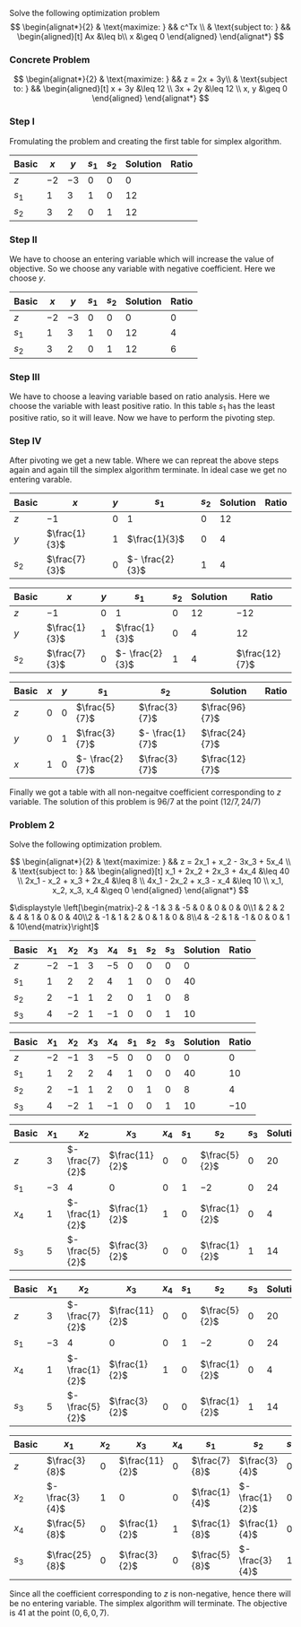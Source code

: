 Solve the following optimization problem
$$
\begin{alignat*}{2}
    & \text{maximize: } && c^Tx \\
    & \text{subject to: } && 
        \begin{aligned}[t]
             Ax &\leq b\\
              x &\geq 0 
        \end{aligned}
\end{alignat*}
$$   


### Concrete Problem

$$
\begin{alignat*}{2}
    & \text{maximize: } && z = 2x + 3y\\
    & \text{subject to: } && 
        \begin{aligned}[t]
             x + 3y  &\leq 12 \\
            3x + 2y  &\leq 12 \\
              x, y &\geq 0 
        \end{aligned}
\end{alignat*}
$$   



### Step I

Fromulating the problem and creating the first table for simplex algorithm.


|Basic|$x$|$y$|$s_{1}$|$s_{2}$|Solution|Ratio|
|-----|-----|-----|-----|-----|-----|-----|
|$z$|$-2$|$-3$|$0$|$0$|$0$|
|$s_{1}$|$1$|$3$|$1$|$0$|$12$|
|$s_{2}$|$3$|$2$|$0$|$1$|$12$|



### Step II

We have to choose an entering variable which will increase the value of objective. So we choose any variable with negative coefficient. Here we choose $y$. 


|Basic|$x$|$y$|$s_{1}$|$s_{2}$|Solution|Ratio|
|-----|-----|-----|-----|-----|-----|-----|
|$z$|$-2$|$-3$|$0$|$0$|$0$|$0$|
|$s_{1}$|$1$|$3$|$1$|$0$|$12$|$4$|
|$s_{2}$|$3$|$2$|$0$|$1$|$12$|$6$|



### Step III 

We have to choose a leaving variable based on ratio analysis. Here we choose the variable with least positive ratio. In this table $s_1$ has the least positive ratio, so it will leave. Now we have to perform the pivoting step.

### Step IV

After pivoting we get a new table. Where we can repreat the above steps again and again till the simplex algorithm terminate. In ideal case we get no entering varable. 


|Basic|$x$|$y$|$s_{1}$|$s_{2}$|Solution|Ratio|
|-----|-----|-----|-----|-----|-----|-----|
|$z$|$-1$|$0$|$1$|$0$|$12$|
|$y$|$\frac{1}{3}$|$1$|$\frac{1}{3}$|$0$|$4$|
|$s_{2}$|$\frac{7}{3}$|$0$|$- \frac{2}{3}$|$1$|$4$|




|Basic|$x$|$y$|$s_{1}$|$s_{2}$|Solution|Ratio|
|-----|-----|-----|-----|-----|-----|-----|
|$z$|$-1$|$0$|$1$|$0$|$12$|$-12$|
|$y$|$\frac{1}{3}$|$1$|$\frac{1}{3}$|$0$|$4$|$12$|
|$s_{2}$|$\frac{7}{3}$|$0$|$- \frac{2}{3}$|$1$|$4$|$\frac{12}{7}$|




|Basic|$x$|$y$|$s_{1}$|$s_{2}$|Solution|Ratio|
|-----|-----|-----|-----|-----|-----|-----|
|$z$|$0$|$0$|$\frac{5}{7}$|$\frac{3}{7}$|$\frac{96}{7}$|
|$y$|$0$|$1$|$\frac{3}{7}$|$- \frac{1}{7}$|$\frac{24}{7}$|
|$x$|$1$|$0$|$- \frac{2}{7}$|$\frac{3}{7}$|$\frac{12}{7}$|



Finally we got a table with all non-negaitve coefficient corresponding to $z$ variable. The solution of this problem is $96/7$ at the point $(12/7, 24/7)$

### Problem 2

Solve the following optimization problem.

$$
\begin{alignat*}{2}
    & \text{maximize: } && z = 2x_1 + x_2 - 3x_3 + 5x_4 \\
    & \text{subject to: } && 
        \begin{aligned}[t]
             x_1 + 2x_2 + 2x_3 + 4x_4  &\leq 40 \\
            2x_1 -  x_2 +  x_3 + 2x_4  &\leq  8 \\
            4x_1 - 2x_2 +  x_3 -  x_4  &\leq 10 \\
                    x_1, x_2, x_3, x_4 &\geq 0 
        \end{aligned}
\end{alignat*}
$$   




$\displaystyle \left[\begin{matrix}-2 & -1 & 3 & -5 & 0 & 0 & 0 & 0\\1 & 2 & 2 & 4 & 1 & 0 & 0 & 40\\2 & -1 & 1 & 2 & 0 & 1 & 0 & 8\\4 & -2 & 1 & -1 & 0 & 0 & 1 & 10\end{matrix}\right]$




|Basic|$x_{1}$|$x_{2}$|$x_{3}$|$x_{4}$|$s_{1}$|$s_{2}$|$s_{3}$|Solution|Ratio|
|-----|-----|-----|-----|-----|-----|-----|-----|-----|-----|
|$z$|$-2$|$-1$|$3$|$-5$|$0$|$0$|$0$|$0$|
|$s_{1}$|$1$|$2$|$2$|$4$|$1$|$0$|$0$|$40$|
|$s_{2}$|$2$|$-1$|$1$|$2$|$0$|$1$|$0$|$8$|
|$s_{3}$|$4$|$-2$|$1$|$-1$|$0$|$0$|$1$|$10$|




|Basic|$x_{1}$|$x_{2}$|$x_{3}$|$x_{4}$|$s_{1}$|$s_{2}$|$s_{3}$|Solution|Ratio|
|-----|-----|-----|-----|-----|-----|-----|-----|-----|-----|
|$z$|$-2$|$-1$|$3$|$-5$|$0$|$0$|$0$|$0$|$0$|
|$s_{1}$|$1$|$2$|$2$|$4$|$1$|$0$|$0$|$40$|$10$|
|$s_{2}$|$2$|$-1$|$1$|$2$|$0$|$1$|$0$|$8$|$4$|
|$s_{3}$|$4$|$-2$|$1$|$-1$|$0$|$0$|$1$|$10$|$-10$|




|Basic|$x_{1}$|$x_{2}$|$x_{3}$|$x_{4}$|$s_{1}$|$s_{2}$|$s_{3}$|Solution|Ratio|
|-----|-----|-----|-----|-----|-----|-----|-----|-----|-----|
|$z$|$3$|$- \frac{7}{2}$|$\frac{11}{2}$|$0$|$0$|$\frac{5}{2}$|$0$|$20$|
|$s_{1}$|$-3$|$4$|$0$|$0$|$1$|$-2$|$0$|$24$|
|$x_{4}$|$1$|$- \frac{1}{2}$|$\frac{1}{2}$|$1$|$0$|$\frac{1}{2}$|$0$|$4$|
|$s_{3}$|$5$|$- \frac{5}{2}$|$\frac{3}{2}$|$0$|$0$|$\frac{1}{2}$|$1$|$14$|




|Basic|$x_{1}$|$x_{2}$|$x_{3}$|$x_{4}$|$s_{1}$|$s_{2}$|$s_{3}$|Solution|Ratio|
|-----|-----|-----|-----|-----|-----|-----|-----|-----|-----|
|$z$|$3$|$- \frac{7}{2}$|$\frac{11}{2}$|$0$|$0$|$\frac{5}{2}$|$0$|$20$|$- \frac{40}{7}$|
|$s_{1}$|$-3$|$4$|$0$|$0$|$1$|$-2$|$0$|$24$|$6$|
|$x_{4}$|$1$|$- \frac{1}{2}$|$\frac{1}{2}$|$1$|$0$|$\frac{1}{2}$|$0$|$4$|$-8$|
|$s_{3}$|$5$|$- \frac{5}{2}$|$\frac{3}{2}$|$0$|$0$|$\frac{1}{2}$|$1$|$14$|$- \frac{28}{5}$|




|Basic|$x_{1}$|$x_{2}$|$x_{3}$|$x_{4}$|$s_{1}$|$s_{2}$|$s_{3}$|Solution|Ratio|
|-----|-----|-----|-----|-----|-----|-----|-----|-----|-----|
|$z$|$\frac{3}{8}$|$0$|$\frac{11}{2}$|$0$|$\frac{7}{8}$|$\frac{3}{4}$|$0$|$41$|
|$x_{2}$|$- \frac{3}{4}$|$1$|$0$|$0$|$\frac{1}{4}$|$- \frac{1}{2}$|$0$|$6$|
|$x_{4}$|$\frac{5}{8}$|$0$|$\frac{1}{2}$|$1$|$\frac{1}{8}$|$\frac{1}{4}$|$0$|$7$|
|$s_{3}$|$\frac{25}{8}$|$0$|$\frac{3}{2}$|$0$|$\frac{5}{8}$|$- \frac{3}{4}$|$1$|$29$|



Since all the coefficient corresponding to $z$ is non-negative, hence there will be no entering variable. The simplex algorithm will terminate. The objective is $41$ at the point $(0,6,0,7)$.
